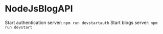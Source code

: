 # NodeJsBlogAPI
Start authentication server: `npm run devstartauth`
Start blogs server: `npm run devstart`
